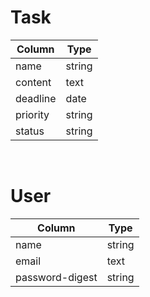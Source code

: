 # Task
|  Column    |  Type    |
| ---------- | -------- |
|  name      |  string  |
|  content   |  text    |
|  deadline  |  date    |
|  priority  |  string  |
|  status    |  string  |
<br>

# User
|  Column    |  Type    |
| ---------- | -------- |
|  name      |  string  |
|  email     |  text    |
|  password-digest  |  string |
<br>
